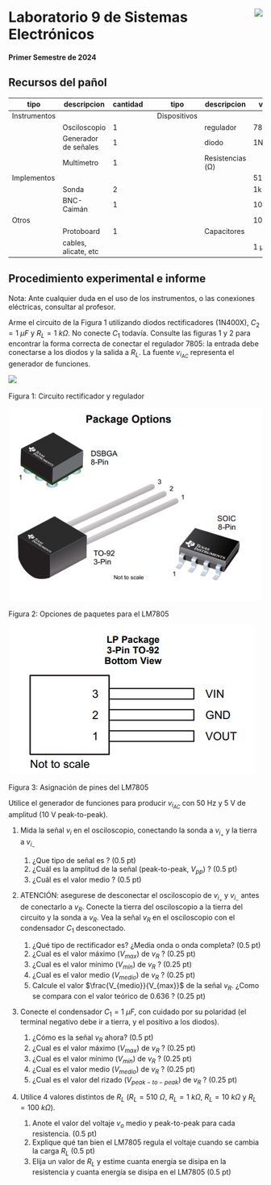 # <img src="https://julianodb.github.io/SISTEMAS_ELECTRONICOS_PARA_INGENIERIA_BIOMEDICA/img/logo_fing.png?raw=true" align="right" height="45"> Laboratorio 9 de Sistemas Electrónicos
#### Primer Semestre de 2024

## Recursos del pañol

| tipo | descripcion  | cantidad | | tipo | descripcion | valor | cantidad |
| -- | -- | -- | --| -- | -- | -- | -- |
| Instrumentos  |  |  | | Dispositivos |  |  |  |
|  | Osciloscopio  | 1 | |  |regulador  |  78L05 | 1 |
|  | Generador de señales  | 1 | |  | diodo  | 1N4007 | 4 |
|  | Multímetro  | 1 | |  | Resistencias (Ω) |  |  |
| Implementos  |  |  | |  |  |510 | 1 |
|  | Sonda  | 2 | |  |  | 1k | 1 |
|  | BNC-Caimán  | 1 | |  |  | 10k | 1 |
| Otros  |  |  | |  | | 100k | 1 |
| | Protoboard  | 1 | |  | Capacitores |  |  |
| | cables, alicate, etc  | | |  | | 1 μF | 2 |

## Procedimiento experimental e informe

Nota: Ante cualquier duda en el uso de los instrumentos, o las conexiones eléctricas, consultar al profesor.

Arme el circuito de la Figura 1 utilizando diodos rectificadores (1N400X), $C_2 = 1\ \mu F$ y $R_L = 1\ k\Omega$. No conecte $C_1$ todavía. Consulte las figuras 1 y 2 para encontrar la forma correcta de conectar el regulador 7805: la entrada debe conectarse a los diodos y la salida a $R_L$. La fuente $v_{i_{AC}}$ representa el generador de funciones.


<img src="https://julianodb.github.io/electronic_circuits_diagrams/full_bridge_and_7805_without_transformer.png" width="400">

Figura 1: Circuito rectificador y regulador

![pinout](../img/LM78L05_packages.png)

Figura 2: Opciones de paquetes para el LM7805

![pinout](../img/LM78L05_pinout.png)

Figura 3: Asignación de pines del LM7805

Utilice el generador de funciones para producir $v_{i_{AC}}$ con 50 Hz y 5 V de amplitud (10 V peak-to-peak).

1. Mida la señal $v_i$ en el osciloscopio, conectando la sonda a $v_{i_+}$ y la tierra a $v_{i_-}$ 
   1. ¿Que tipo de señal es ? (0.5 pt) 
   1. ¿Cuál es la amplitud de la señal (peak-to-peak, $V_{pp}$) ? (0.5 pt) 
   1. ¿Cuál es el valor medio ? (0.5 pt) 
1. ATENCIÓN: asegurese de desconectar el osciloscopio de $v_{i_+}$ y $v_{i_-}$ antes de conectarlo a $v_R$. Conecte la tierra del osciloscopio a la tierra del circuito y la sonda a $v_R$. Vea la señal $v_R$ en el osciloscopio con el condensador $C_1$ desconectado. 
   1. ¿Qué tipo de rectificador es? ¿Media onda o onda completa? (0.5 pt)
   1. ¿Cual es el valor máximo ($V_{max}$) de $v_R$ ? (0.25 pt) 
   1. ¿Cual es el valor mínimo ($V_{min}$) de $v_R$ ? (0.25 pt) 
   1. ¿Cual es el valor medio ($V_{medio}$) de $v_R$ ? (0.25 pt) 
   1. Calcule el valor $\frac{V_{medio}}{V_{max}}$ de la señal $v_R$. ¿Como se compara con el valor teórico de 0.636 ? (0.25 pt) 
1. Conecte el condensador $C_1 = 1\ \mu F$, con cuidado por su polaridad (el terminal negativo debe ir a tierra, y el positivo a los diodos).
   1. ¿Cómo es la señal $v_R$ ahora? (0.5 pt) 
   1. ¿Cual es el valor máximo ($V_{max}$) de $v_R$ ? (0.25 pt) 
   1. ¿Cual es el valor mínimo ($V_{min}$) de $v_R$ ? (0.25 pt) 
   1. ¿Cual es el valor medio ($V_{medio}$) de $v_R$ ? (0.25 pt) 
   1. ¿Cual es el valor del rizado ($V_{peak-to-peak}$) de $v_R$ ? (0.25 pt) 
  
2. Utilice 4 valores distintos de $R_L$ ($R_L=510\ \Omega$, $R_L=1\ k\Omega$, $R_L=10\ k\Omega$ y $R_L=100\ k\Omega$). 
   
   1. Anote el valor del voltaje $v_o$ medio y peak-to-peak para cada resistencia. (0.5 pt)
   1. Explique qué tan bien el LM7805 regula el voltaje cuando se cambia la carga $R_L$ (0.5 pt)
   1. Elija un valor de $R_L$ y estime cuanta energía se disipa en la resistencia y cuanta energía se disipa en el LM7805 (0.5 pt)
